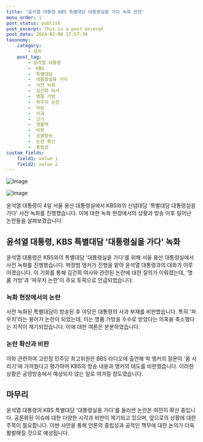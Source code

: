 ```yaml
---
title: '윤석열 대통령 KBS 특별대담 대통령실을 가다 녹화 현장'
menu_order: 1
post_status: publish
post_excerpt: This is a post excerpt
post_date: 2024-02-08 17:57:39
taxonomy:
    category:
        - 정치
    post_tag:
        - 윤석열 대통령
        -  KBS
        -  특별대담
        -  대통령실을 가다
        -  사전 녹화
        -  김건희 여사
        -  명품 가방
        -  파우치 논란
        -  야당
        -  사과
        -  고가
        -  명품백
        -  비판
        -  공영방송
        -  논란 확산
        -  중립성
custom_fields:
    field1: value 1
    field2: value 2
---
```


![Image](https://imgnews.pstatic.net/image/025/2024/02/08/0003340441_001_20240208103310020.jpg?type=w647)

![Image](https://imgnews.pstatic.net/image/025/2024/02/08/0003340441_002_20240208103310047.jpg?type=w647)

윤석열 대통령이 4일 서울 용산 대통령실에서 KBS와의 신념대담 '특별대담 대통령실을 가다' 사전 녹화를 진행했습니다. 이에 대한 녹화 현장에서의 상황과 방송 이후 일어난 논란들을 살펴보겠습니다.
## 윤석열 대통령, KBS 특별대담 '대통령실을 가다' 녹화
윤석열 대통령은 KBS와의 특별대담 '대통령실을 가다'를 위해 서울 용산 대통령실에서 사전 녹화를 진행했습니다. 박장범 앵커가 진행을 맡아 윤석열 대통령과의 대화가 이루어졌습니다. 이 기회를 통해 김건희 여사와 관련된 논란에 대한 질의가 이뤄졌는데, '명품 가방'과 '파우치 논란'이 주요 토픽으로 언급되었습니다.
### 녹화 현장에서의 논란
사전 녹화된 특별대담이 방송된 후 야당은 대통령의 사과 부재를 비판했습니다. 특히 '파우치'라는 용어가 논란이 되었는데, 이는 명품 가방을 수수로 받았다는 의혹을 축소했다는 지적이 제기되었습니다. 이에 대한 여론은 분분하였습니다.
### 논란 확산과 비판
이와 관련하여 고민정 민주당 최고위원은 BBS 라디오에 출연해 박 앵커의 질문이 '몸 사리기'에 가까웠다고 평가하며 KBS의 방송 내용과 앵커의 태도를 비판했습니다. 이러한 상황은 공영방송에서 예상되지 않는 일로 여겨질 정도였습니다.
## 마무리
윤석열 대통령의 KBS 특별대담 '대통령실을 가다'를 둘러싼 논란은 여전히 확산 중입니다. 공론화된 이슈에 대한 다양한 시각과 비판이 제기되고 있으며, 앞으로의 상황에 대한 주목이 필요합니다. 이번 사안을 통해 언론의 중립성과 공적인 책무에 대한 논의가 더욱 활발해질 것으로 예상됩니다.
